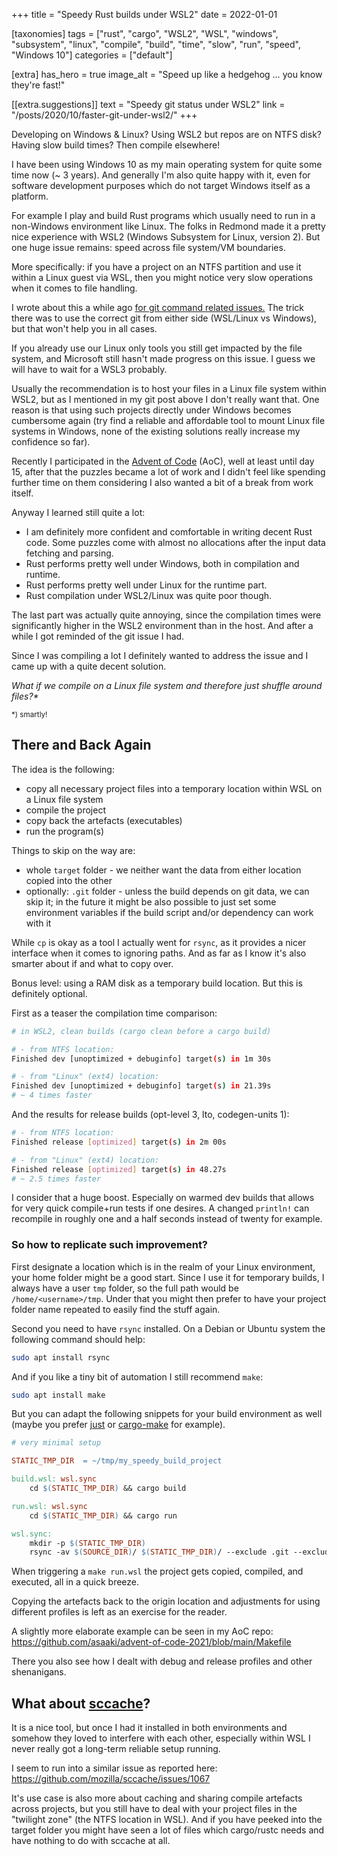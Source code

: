 +++
title = "Speedy Rust builds under WSL2"
date = 2022-01-01

[taxonomies]
tags = ["rust", "cargo", "WSL2", "WSL", "windows", "subsystem", "linux", "compile", "build", "time", "slow", "run", "speed", "Windows 10"]
categories = ["default"]

[extra]
has_hero = true
image_alt = "Speed up like a hedgehog … you know they're fast!"

[[extra.suggestions]]
text = "Speedy git status under WSL2"
link = "/posts/2020/10/faster-git-under-wsl2/"
+++

Developing on Windows & Linux? Using WSL2 but repos are on NTFS disk? Having slow build times? Then compile elsewhere!

<!-- more -->

I have been using Windows 10 as my main operating system for quite some time now (~ 3 years). And generally I'm also quite happy with it, even for software development purposes which do not target Windows itself as a platform.

For example I play and build Rust programs which usually need to run in a non-Windows environment like Linux. The folks in Redmond made it a pretty nice experience with WSL2 (Windows Subsystem for Linux, version 2). But one huge issue remains: speed across file system/VM boundaries.

More specifically: if you have a project on an NTFS partition and use it within a Linux guest via WSL, then you might notice very slow operations when it comes to file handling.

I wrote about this a while ago [for git command related issues.][git] The trick there was to use the correct git from either side (WSL/Linux vs Windows), but that won't help you in all cases.

If you already use our Linux only tools you still get impacted by the file system, and Microsoft still hasn't made progress on this issue. I guess we will have to wait for a WSL3 probably.

Usually the recommendation is to host your files in a Linux file system within WSL2, but as I mentioned in my git post above I don't really want that. One reason is that using such projects directly under Windows becomes cumbersome again (try find a reliable and affordable tool to mount Linux file systems in Windows, none of the existing solutions really increase my confidence so far).

Recently I participated in the [Advent of Code] (AoC), well at least until day 15, after that the puzzles became a lot of work and I didn't feel like spending further time on them considering I also wanted a bit of a break from work itself.

Anyway I learned still quite a lot:

* I am definitely more confident and comfortable in writing decent Rust code. Some puzzles come with almost no allocations after the input data fetching and parsing.
* Rust performs pretty well under Windows, both in compilation and runtime.
* Rust performs pretty well under Linux for the runtime part.
* Rust compilation under WSL2/Linux was quite poor though.

The last part was actually quite annoying, since the compilation times were significantly higher in the WSL2 environment than in the host. And after a while I got reminded of the git issue I had.

Since I was compiling a lot I definitely wanted to address the issue and I came up with a quite decent solution.

_What if we compile on a Linux file system and therefore just shuffle around files?\*_

<small>*) smartly!</small>

## There and Back Again

The idea is the following:

* copy all necessary project files into a temporary location within WSL on a Linux file system
* compile the project
* copy back the artefacts (executables)
* run the program(s)

Things to skip on the way are:

* whole `target` folder - we neither want the data from either location copied into the other
* optionally: `.git` folder - unless the build depends on git data, we can skip it; in the future it might be also possible to just set some environment variables if the build script and/or dependency can work with it

While `cp` is okay as a tool I actually went for `rsync`, as it provides a nicer interface when it comes to ignoring paths. And as far as I know it's also smarter about if and what to copy over.

Bonus level: using a RAM disk as a temporary build location. But this is definitely optional.

First as a teaser the compilation time comparison:

```sh
# in WSL2, clean builds (cargo clean before a cargo build)

# - from NTFS location:
Finished dev [unoptimized + debuginfo] target(s) in 1m 30s

# - from "Linux" (ext4) location:
Finished dev [unoptimized + debuginfo] target(s) in 21.39s
# ~ 4 times faster
```

And the results for release builds (opt-level 3, lto, codegen-units 1):

```sh
# - from NTFS location:
Finished release [optimized] target(s) in 2m 00s

# - from "Linux" (ext4) location:
Finished release [optimized] target(s) in 48.27s
# ~ 2.5 times faster
```

I consider that a huge boost. Especially on warmed dev builds that allows for very quick compile+run tests if one desires. A changed `println!` can recompile in roughly one and a half seconds instead of twenty for example.

### So how to replicate such improvement?

First designate a location which is in the realm of your Linux environment, your home folder might be a good start.
Since I use it for temporary builds, I always have a user `tmp` folder, so the full path would be `/home/<username>/tmp`. Under that you might then prefer to have your project folder name repeated to easily find the stuff again.

Second you need to have `rsync` installed. On a Debian or Ubuntu system the following command should help:

```sh
sudo apt install rsync
```

And if you like a tiny bit of automation I still recommend `make`:

```sh
sudo apt install make
```

But you can adapt the following snippets for your build environment as well (maybe you prefer [just] or [cargo-make] for example).

```Makefile
# very minimal setup

STATIC_TMP_DIR  = ~/tmp/my_speedy_build_project

build.wsl: wsl.sync
	cd $(STATIC_TMP_DIR) && cargo build

run.wsl: wsl.sync
	cd $(STATIC_TMP_DIR) && cargo run

wsl.sync:
	mkdir -p $(STATIC_TMP_DIR)
	rsync -av $(SOURCE_DIR)/ $(STATIC_TMP_DIR)/ --exclude .git --exclude target
```

When triggering a `make run.wsl` the project gets copied, compiled, and executed, all in a quick breeze.

Copying the artefacts back to the origin location and adjustments for using different profiles is left as an exercise for the reader.

A slightly more elaborate example can be seen in my AoC repo:
<https://github.com/asaaki/advent-of-code-2021/blob/main/Makefile>

There you also see how I dealt with debug and release profiles and other shenanigans.

## What about [sccache]?

It is a nice tool, but once I had it installed in both environments and somehow they loved to interfere with each other, especially within WSL I never really got a long-term reliable setup running.

I seem to run into a similar issue as reported here:
<https://github.com/mozilla/sccache/issues/1067>

It's use case is also more about caching and sharing compile artefacts across projects, but you still have to deal with your project files in the "twilight zone" (the NTFS location in WSL). And if you have peeked into the target folder you might have seen a lot of files which cargo/rustc needs and have nothing to do with sccache at all.

<!-- links -->

[git]: @/posts/2020/10/faster-git-under-wsl2/index.md
[Advent of Code]: https://adventofcode.com/
[just]: https://just.systems/
[cargo-make]: https://sagiegurari.github.io/cargo-make/
[sccache]: https://github.com/mozilla/sccache

